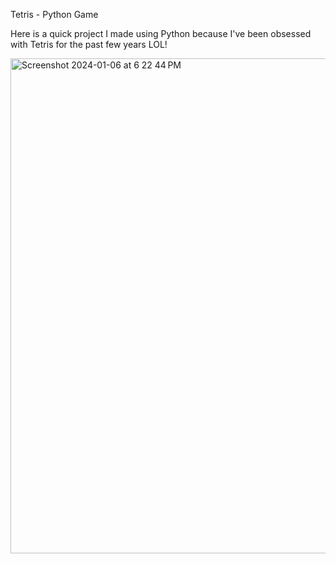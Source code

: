 Tetris - Python Game

Here is a quick project I made using Python because I've been obsessed with Tetris for the past few years LOL!


<img width="792" alt="Screenshot 2024-01-06 at 6 22 44 PM" src="https://github.com/aarchi05/Tetris/assets/97464937/62f583b0-8177-4c8c-a0cb-612696d09b9f">
